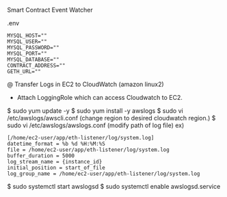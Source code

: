 
Smart Contract Event Watcher

.env 
```
MYSQL_HOST=""
MYSQL_USER=""
MYSQL_PASSWORD=""
MYSQL_PORT=""
MYSQL_DATABASE=""
CONTRACT_ADDRESS=""
GETH_URL=""
```

@ Transfer Logs in EC2 to CloudWatch
  (amazon linux2)

* Attach LoggingRole which can access Cloudwatch to EC2.

$ sudo yum update -y
$ sudo yum install -y awslogs
$ sudo vi /etc/awslogs/awscli.conf  (change region to desired cloudwatch region.)
$ sudo vi /etc/awslogs/awslogs.conf  (modify path of log file) 
ex)
```
[/home/ec2-user/app/eth-listener/log/system.log]
datetime_format = %b %d %H:%M:%S
file = /home/ec2-user/app/eth-listener/log/system.log
buffer_duration = 5000
log_stream_name = {instance_id}
initial_position = start_of_file
log_group_name = /home/ec2-user/app/eth-listener/log/system.log

```

$ sudo systemctl start awslogsd
$ sudo systemctl enable awslogsd.service
